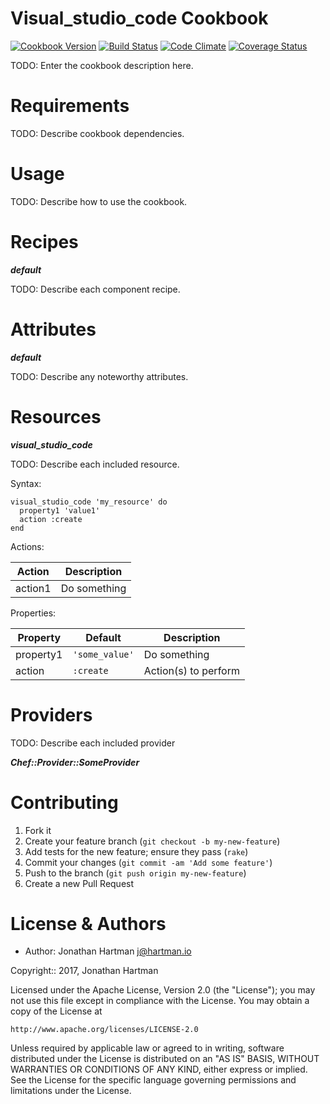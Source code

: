 Visual_studio_code Cookbook
===========================
[![Cookbook Version](https://img.shields.io/cookbook/v/visual_studio_code.svg)][cookbook]
[![Build Status](https://img.shields.io/travis/RoboticCheese/visual_studio_code-chef.svg)][travis]
[![Code Climate](https://img.shields.io/codeclimate/github/RoboticCheese/visual_studio_code-chef.svg)][codeclimate]
[![Coverage Status](https://img.shields.io/coveralls/RoboticCheese/visual_studio_code-chef.svg)][coveralls]

[cookbook]: https://supermarket.chef.io/cookbooks/visual_studio_code
[travis]: https://travis-ci.org/RoboticCheese/visual_studio_code-chef
[codeclimate]: https://codeclimate.com/github/RoboticCheese/visual_studio_code-chef
[coveralls]: https://coveralls.io/r/RoboticCheese/visual_studio_code-chef

TODO: Enter the cookbook description here.

Requirements
============

TODO: Describe cookbook dependencies.

Usage
=====

TODO: Describe how to use the cookbook.

Recipes
=======

***default***

TODO: Describe each component recipe.

Attributes
==========

***default***

TODO: Describe any noteworthy attributes.

Resources
=========

***visual_studio_code***

TODO: Describe each included resource.

Syntax:

    visual_studio_code 'my_resource' do
      property1 'value1'
      action :create
    end

Actions:

| Action  | Description  |
|---------|--------------|
| action1 | Do something |

Properties:

| Property  | Default        | Description          |
|-----------|----------------|----------------------|
| property1 | `'some_value'` | Do something         |
| action    | `:create`      | Action(s) to perform |

Providers
=========

TODO: Describe each included provider

***Chef::Provider::SomeProvider***

Contributing
============

1. Fork it
2. Create your feature branch (`git checkout -b my-new-feature`)
3. Add tests for the new feature; ensure they pass (`rake`)
4. Commit your changes (`git commit -am 'Add some feature'`)
5. Push to the branch (`git push origin my-new-feature`)
6. Create a new Pull Request

License & Authors
=================
- Author: Jonathan Hartman <j@hartman.io>

Copyright:: 2017, Jonathan Hartman

Licensed under the Apache License, Version 2.0 (the "License");
you may not use this file except in compliance with the License.
You may obtain a copy of the License at

    http://www.apache.org/licenses/LICENSE-2.0

Unless required by applicable law or agreed to in writing, software
distributed under the License is distributed on an "AS IS" BASIS,
WITHOUT WARRANTIES OR CONDITIONS OF ANY KIND, either express or implied.
See the License for the specific language governing permissions and
limitations under the License.
